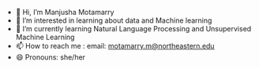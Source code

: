 - 👋 Hi, I’m Manjusha Motamarry
- 👀 I’m interested in learning about data and Machine learning
- 🌱 I’m currently learning Natural Language Processing and Unsupervised Machine Learning
- 📫 How to reach me : email: motamarry.m@northeastern.edu
- 😄 Pronouns: she/her

<!---
Manjusha-26/Manjusha-26 is a ✨ special ✨ repository because its `README.md` (this file) appears on your GitHub profile.
You can click the Preview link to take a look at your changes.
--->
